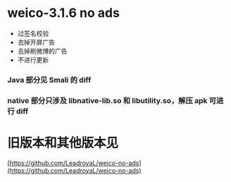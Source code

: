 # weico-3.1.6 no ads

- 过签名校验
- 去掉开屏广告
- 去掉刷微博的广告
- 不进行更新

### Java 部分见 Smali 的 diff

### native 部分只涉及 libnative-lib.so 和 libutility.so，解压 apk 可进行 diff

# 旧版本和其他版本见

[https://github.com/LeadroyaL/weico-no-ads](https://github.com/LeadroyaL/weico-no-ads)
